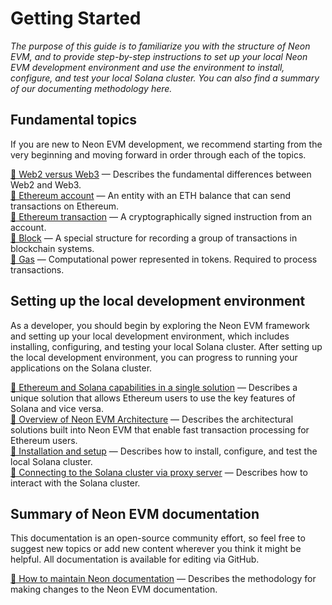 # Getting Started

*The purpose of this guide is to familiarize you with the structure of Neon EVM, and to provide step-by-step instructions to set up your local Neon EVM development environment and use the environment to install, configure, and test your local Solana cluster. You can also find a summary of our documenting methodology here.*

## Fundamental topics
If you are new to Neon EVM development, we recommend starting from the very beginning and moving forward in order through each of the topics.  

[🔘 Web2 versus Web3](https://docs.neonlabs.org/docs/software_manuals/foundational_topics/web3) — Describes the fundamental differences between Web2 and Web3.  
[🔘 Ethereum account](https://docs.neonlabs.org/docs/software_manuals/foundational_topics/account) — An entity with an ETH balance that can send transactions on Ethereum.  
[🔘 Ethereum transaction](https://docs.neonlabs.org/docs/software_manuals/foundational_topics/transaction) — A cryptographically signed instruction from an account.  
[🔘 Block](https://docs.neonlabs.org/docs/software_manuals/foundational_topics/block) — A special structure for recording a group of transactions in blockchain systems.  
[🔘 Gas](https://docs.neonlabs.org/docs/software_manuals/foundational_topics/gas) — Computational power represented in tokens. Required to process transactions.

## Setting up the local development environment
As a developer, you should begin by exploring the Neon EVM framework and setting up your local development environment, which includes installing, configuring, and testing your local Solana cluster. After setting up the local development environment, you can progress to running your applications on the Solana cluster.  

[🔘 Ethereum and Solana capabilities in a single solution](https://docs.neonlabs.org/docs/devportal/eth_sol_solution) — Describes a unique solution that allows Ethereum users to use the key features of Solana and vice versa.  
[🔘 Overview of Neon EVM Architecture](https://docs.neonlabs.org/docs/devportal/neon_evm_arch) — Describes the architectural solutions built into Neon EVM that enable fast transaction processing for Ethereum users.  
[🔘 Installation and setup](https://docs.neonlabs.org/docs/solana_cluster/cluster_installation) — Describes how to install, configure, and test the local Solana cluster.  
[🔘 Connecting to the Solana cluster via proxy server](https://docs.neonlabs.org/docs/proxy/connect_to_solana_via_proxy) — Describes how to interact with the Solana cluster.

## Summary of Neon EVM documentation
This documentation is an open-source community effort, so feel free to suggest new topics or add new content wherever you think it might be helpful. All documentation is available for editing via GitHub.  

[🔘 How to maintain Neon documentation](https://docs.neonlabs.org/docs/software_manuals/how_to_guides/support_docs) — Describes the methodology for making changes to the Neon EVM documentation.




